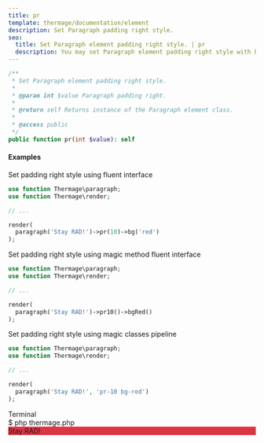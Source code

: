 ```yaml
---
title: pr
template: thermage/documentation/element
description: Set Paragraph padding right style.
seo:
  title: Set Paragraph element padding right style. | pr
  description: You may set Paragraph element padding right style with help of method pr
---
```


```php
/**
 * Set Paragraph element padding right style.
 *
 * @param int $value Paragraph padding right.
 *
 * @return self Returns instance of the Paragraph element class.
 *
 * @access public
 */
public function pr(int $value): self
```

#### Examples

Set padding right style using fluent interface
```php
use function Thermage\paragraph;
use function Thermage\render;

// ...

render( 
  paragraph('Stay RAD!')->pr(10)->bg('red')
);
```

Set padding right style using magic method fluent interface
```php
use function Thermage\paragraph;
use function Thermage\render;

// ...

render( 
  paragraph('Stay RAD!')->pr10()->bgRed()
);
```

Set padding right style using magic classes pipeline
```php
use function Thermage\paragraph;
use function Thermage\render;

// ...

render( 
  paragraph('Stay RAD!', 'pr-10 bg-red')
);
```

<div class="terminal">
  <div class="terminal-header">Terminal</div>
  <div class="terminal-body">
    <div class="terminal-command">$ php thermage.php</div>
    <div class="el-div" style="text-align: left; background: #dc3545; width: auto;">Stay RAD!</div>
  </div>
</div>